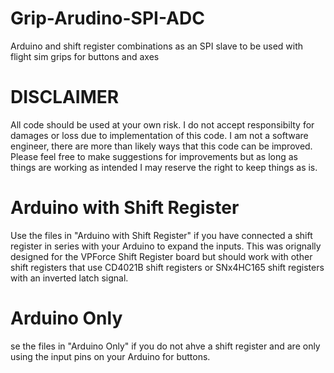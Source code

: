 # Grip-Arudino-SPI-ADC
Arduino and shift register combinations as an SPI slave to be used with flight sim grips for buttons and axes

# DISCLAIMER
All code should be used at your own risk. I do not accept responsibilty for damages or loss due to implementation of this code. I am not a software engineer, there are more than likely ways that this code can be improved. Please feel free to make suggestions for improvements but as long as things are working as intended I may reserve the right to keep things as is. 

# Arduino with Shift Register
Use the files in "Arduino with Shift Register" if you have connected a shift register in series with your Arduino to expand the inputs. This was orignally designed for the VPForce Shift Register board but should work with other shift registers that use CD4021B shift registers or SNx4HC165 shift registers with an inverted latch signal.

# Arduino Only
se the files in "Arduino Only" if you do not ahve a shift register and are only using the input pins on your Arduino for buttons. 

